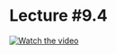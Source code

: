 # Lecture #9.4

[![Watch the video](https://img.youtube.com/vi/ro34I0AgNs0/0.jpg)](https://www.youtube.com/watch?v=ro34I0AgNs0&list=PLoROMvodv4rPzLcXBhbCFt8ahPrQGFSmN&index=33)
